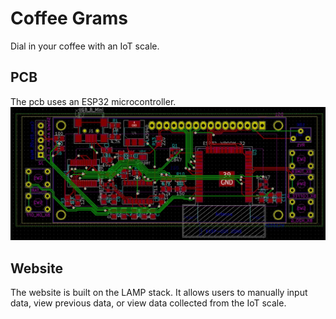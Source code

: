 # Coffee Grams
Dial in your coffee with an IoT scale.

## PCB
The pcb uses an ESP32 microcontroller.
![PCB](/CAD/esp32/pcb_rev2.jpg)

## Website
The website is built on the LAMP stack. It allows users to manually input data, view previous data, or view data collected from the IoT scale.

